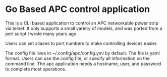# Go Based APC control application

This is a CLI based application to control an
APC networkable power strip via telnet.  It only
supports a small variety of models, and was ported
from a perl script I wrote many years ago.

Users can set aliases to port numbers to make
controlling devices easier.

The config file lives in ~/.config/apc/config.yml
by default.  The file is yaml format.  Users can
use the config file, or specify all information
on the command line.  The apc application needs
a hostname, user, and password to complete most
operations.
